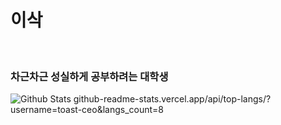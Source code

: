 # 이삭

<br>

### 차근차근 성실하게 공부하려는 대학생 

![Github Stats](https://github-readme-stats.vercel.app/api?username=toast-ceo&show_icons=true)
github-readme-stats.vercel.app/api/top-langs/?username=toast-ceo&langs_count=8
